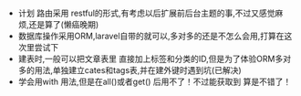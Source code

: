 ### 

- 计划 路由采用 restful的形式,有考虑以后扩展前后台主题的事,不过又感觉麻烦,还是算了(懒癌晚期)
- 数据库操作采用ORM,laravel自带的就可以,多对多的还是不怎么会用,打算在这次里尝试下
- 建表时,一般可以把文章表里 直接加上标签和分类的ID,但是为了体验ORM多对多的用法,单独建立cates和tags表,并在建外键时遇到坑(已解决)
- 学会用with 用法,但是在all()或者get() 后用不了！不过能获取到 算是不错了！